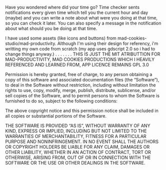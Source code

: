 Have you wondered where did your time go? Time checker sents notifications every given time
which tell you the current hour and day (maybe) and you can write a note about what were you
doing at that time, so you can check it later. You can also specify a message in the notification
about what should you be doing at that time.

I have used some assets (like icons and buttons) from mad-cookies-studio/mad-productivity.
Although I'm using their design for referency, i'm writting my own code from scratch 
(my app uses gdscript 2.0 so i had to change things anyway.)
.
.
.
.
.
.
.
THIS IS JUST THE MIT ATRIBUTTION FOR MAD-PRODUCTIVITY, MAD COOKIES PRODUCTIONS WHICH I HEAVILY REFERENCED AND LEARNED FROM, APP LICENCE REMAINS GPL 3.0

Permission is hereby granted, free of charge, to any person obtaining a copy of this software and associated documentation files (the “Software”), to deal in the Software without restriction, including without limitation the rights to use, copy, modify, merge, publish, distribute, sublicense, and/or sell copies of the Software, and to permit persons to whom the Software is furnished to do so, subject to the following conditions:

The above copyright notice and this permission notice shall be included in all copies or substantial portions of the Software.

THE SOFTWARE IS PROVIDED “AS IS”, WITHOUT WARRANTY OF ANY KIND, EXPRESS OR IMPLIED, INCLUDING BUT NOT LIMITED TO THE WARRANTIES OF MERCHANTABILITY, FITNESS FOR A PARTICULAR PURPOSE AND NONINFRINGEMENT. IN NO EVENT SHALL THE AUTHORS OR COPYRIGHT HOLDERS BE LIABLE FOR ANY CLAIM, DAMAGES OR OTHER LIABILITY, WHETHER IN AN ACTION OF CONTRACT, TORT OR OTHERWISE, ARISING FROM, OUT OF OR IN CONNECTION WITH THE SOFTWARE OR THE USE OR OTHER DEALINGS IN THE SOFTWARE.
